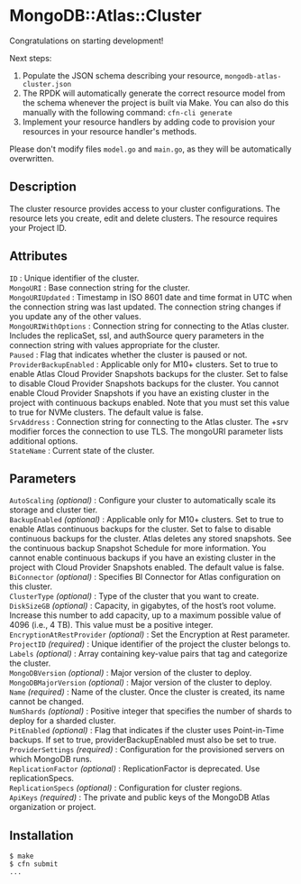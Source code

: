 # MongoDB::Atlas::Cluster

Congratulations on starting development!

Next steps:

1. Populate the JSON schema describing your resource, `mongodb-atlas-cluster.json`
2. The RPDK will automatically generate the correct resource model from the
   schema whenever the project is built via Make.
   You can also do this manually with the following command: `cfn-cli generate`
3. Implement your resource handlers by adding code to provision your resources in your resource handler's methods.

Please don't modify files `model.go` and `main.go`, as they will be automatically overwritten.

## Description
The cluster resource provides access to your cluster configurations. The resource lets you create, edit and delete clusters. The resource requires your Project ID.

## Attributes
`ID` : Unique identifier of the cluster.<br>
`MongoURI` : Base connection string for the cluster.<br>
`MongoURIUpdated` : Timestamp in ISO 8601 date and time format in UTC when the connection string was last updated. The connection string changes if you update any of the other values.<br>
`MongoURIWithOptions` : Connection string for connecting to the Atlas cluster. Includes the replicaSet, ssl, and authSource query parameters in the connection string with values appropriate for the cluster.<br>
`Paused` : Flag that indicates whether the cluster is paused or not.<br>
`ProviderBackupEnabled` : Applicable only for M10+ clusters. Set to true to enable Atlas Cloud Provider Snapshots backups for the cluster. Set to false to disable Cloud Provider Snapshots backups for the cluster. You cannot enable Cloud Provider Snapshots if you have an existing cluster in the project with continuous backups enabled. Note that you must set this value to true for NVMe clusters. The default value is false.<br>
`SrvAddress` : Connection string for connecting to the Atlas cluster. The +srv modifier forces the connection to use TLS. The mongoURI parameter lists additional options.<br>
`StateName` : Current state of the cluster.<br>

## Parameters
`AutoScaling` *(optional)* : Configure your cluster to automatically scale its storage and cluster tier.<br>
`BackupEnabled` *(optional)* : Applicable only for M10+ clusters. Set to true to enable Atlas continuous backups for the cluster. Set to false to disable continuous backups for the cluster. Atlas deletes any stored snapshots. See the continuous backup Snapshot Schedule for more information. You cannot enable continuous backups if you have an existing cluster in the project with Cloud Provider Snapshots enabled. The default value is false.<br>
`BiConnector` *(optional)* : Specifies BI Connector for Atlas configuration on this cluster.<br>
`ClusterType` *(optional)* : Type of the cluster that you want to create.<br>
`DiskSizeGB` *(optional)* : Capacity, in gigabytes, of the host’s root volume. Increase this number to add capacity, up to a maximum possible value of 4096 (i.e., 4 TB). This value must be a positive integer.<br>
`EncryptionAtRestProvider` *(optional)* : Set the Encryption at Rest parameter.<br>
`ProjectID` *(required)* : Unique identifier of the project the cluster belongs to.<br>
`Labels` *(optional)* : Array containing key-value pairs that tag and categorize the cluster.<br>
`MongoDBVersion` *(optional)* : Major version of the cluster to deploy.<br>
`MongoDBMajorVersion` *(optional)* : Major version of the cluster to deploy.<br>
`Name` *(required)* : Name of the cluster. Once the cluster is created, its name cannot be changed.<br>
`NumShards` *(optional)* : Positive integer that specifies the number of shards to deploy for a sharded cluster.<br>
`PitEnabled` *(optional)* : Flag that indicates if the cluster uses Point-in-Time backups. If set to true, providerBackupEnabled must also be set to true.<br>
`ProviderSettings` *(required)* : Configuration for the provisioned servers on which MongoDB runs.<br>
`ReplicationFactor` *(optional)* : ReplicationFactor is deprecated. Use replicationSpecs.<br>
`ReplicationSpecs` *(optional)* : Configuration for cluster regions.<br>
`ApiKeys` *(required)* : The private and public keys of the MongoDB Atlas organization or project.<br>

## Installation
    $ make
    $ cfn submit
    ...